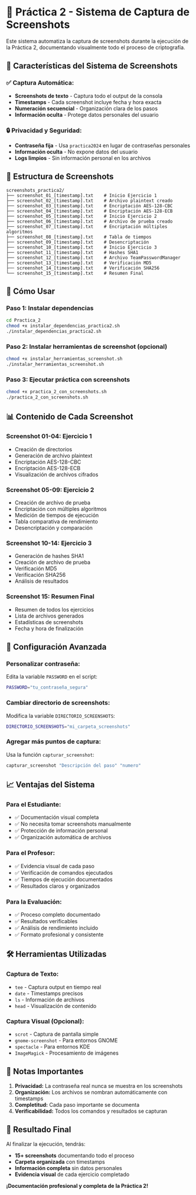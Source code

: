 # 📸 Práctica 2 - Sistema de Captura de Screenshots

Este sistema automatiza la captura de screenshots durante la ejecución de la Práctica 2, documentando visualmente todo el proceso de criptografía.

## 🎯 Características del Sistema de Screenshots

### ✅ **Captura Automática:**
- **Screenshots de texto** - Captura todo el output de la consola
- **Timestamps** - Cada screenshot incluye fecha y hora exacta
- **Numeración secuencial** - Organización clara de los pasos
- **Información oculta** - Protege datos personales del usuario

### 🔒 **Privacidad y Seguridad:**
- **Contraseña fija** - Usa `practica2024` en lugar de contraseñas personales
- **Información oculta** - No expone datos del usuario
- **Logs limpios** - Sin información personal en los archivos

## 📁 Estructura de Screenshots

```
screenshots_practica2/
├── screenshot_01_[timestamp].txt    # Inicio Ejercicio 1
├── screenshot_02_[timestamp].txt    # Archivo plaintext creado
├── screenshot_03_[timestamp].txt    # Encriptación AES-128-CBC
├── screenshot_04_[timestamp].txt    # Encriptación AES-128-ECB
├── screenshot_05_[timestamp].txt    # Inicio Ejercicio 2
├── screenshot_06_[timestamp].txt    # Archivo de prueba creado
├── screenshot_07_[timestamp].txt    # Encriptación múltiples algoritmos
├── screenshot_08_[timestamp].txt    # Tabla de tiempos
├── screenshot_09_[timestamp].txt    # Desencriptación
├── screenshot_10_[timestamp].txt    # Inicio Ejercicio 3
├── screenshot_11_[timestamp].txt    # Hashes SHA1
├── screenshot_12_[timestamp].txt    # Archivo TeamPasswordManager
├── screenshot_13_[timestamp].txt    # Verificación MD5
├── screenshot_14_[timestamp].txt    # Verificación SHA256
└── screenshot_15_[timestamp].txt    # Resumen Final
```

## 🚀 Cómo Usar

### **Paso 1: Instalar dependencias**
```bash
cd Practica_2
chmod +x instalar_dependencias_practica2.sh
./instalar_dependencias_practica2.sh
```

### **Paso 2: Instalar herramientas de screenshot (opcional)**
```bash
chmod +x instalar_herramientas_screenshot.sh
./instalar_herramientas_screenshot.sh
```

### **Paso 3: Ejecutar práctica con screenshots**
```bash
chmod +x practica_2_con_screenshots.sh
./practica_2_con_screenshots.sh
```

## 📊 Contenido de Cada Screenshot

### **Screenshot 01-04: Ejercicio 1**
- Creación de directorios
- Generación de archivo plaintext
- Encriptación AES-128-CBC
- Encriptación AES-128-ECB
- Visualización de archivos cifrados

### **Screenshot 05-09: Ejercicio 2**
- Creación de archivo de prueba
- Encriptación con múltiples algoritmos
- Medición de tiempos de ejecución
- Tabla comparativa de rendimiento
- Desencriptación y comparación

### **Screenshot 10-14: Ejercicio 3**
- Generación de hashes SHA1
- Creación de archivo de prueba
- Verificación MD5
- Verificación SHA256
- Análisis de resultados

### **Screenshot 15: Resumen Final**
- Resumen de todos los ejercicios
- Lista de archivos generados
- Estadísticas de screenshots
- Fecha y hora de finalización

## 🔧 Configuración Avanzada

### **Personalizar contraseña:**
Edita la variable `PASSWORD` en el script:
```bash
PASSWORD="tu_contraseña_segura"
```

### **Cambiar directorio de screenshots:**
Modifica la variable `DIRECTORIO_SCREENSHOTS`:
```bash
DIRECTORIO_SCREENSHOTS="mi_carpeta_screenshots"
```

### **Agregar más puntos de captura:**
Usa la función `capturar_screenshot`:
```bash
capturar_screenshot "Descripción del paso" "numero"
```

## 📈 Ventajas del Sistema

### **Para el Estudiante:**
- ✅ Documentación visual completa
- ✅ No necesita tomar screenshots manualmente
- ✅ Protección de información personal
- ✅ Organización automática de archivos

### **Para el Profesor:**
- ✅ Evidencia visual de cada paso
- ✅ Verificación de comandos ejecutados
- ✅ Tiempos de ejecución documentados
- ✅ Resultados claros y organizados

### **Para la Evaluación:**
- ✅ Proceso completo documentado
- ✅ Resultados verificables
- ✅ Análisis de rendimiento incluido
- ✅ Formato profesional y consistente

## 🛠️ Herramientas Utilizadas

### **Captura de Texto:**
- `tee` - Captura output en tiempo real
- `date` - Timestamps precisos
- `ls` - Información de archivos
- `head` - Visualización de contenido

### **Captura Visual (Opcional):**
- `scrot` - Captura de pantalla simple
- `gnome-screenshot` - Para entornos GNOME
- `spectacle` - Para entornos KDE
- `ImageMagick` - Procesamiento de imágenes

## 📝 Notas Importantes

1. **Privacidad:** La contraseña real nunca se muestra en los screenshots
2. **Organización:** Los archivos se nombran automáticamente con timestamps
3. **Completitud:** Cada paso importante se documenta
4. **Verificabilidad:** Todos los comandos y resultados se capturan

## 🎉 Resultado Final

Al finalizar la ejecución, tendrás:
- **15+ screenshots** documentando todo el proceso
- **Carpeta organizada** con timestamps
- **Información completa** sin datos personales
- **Evidencia visual** de cada ejercicio completado

**¡Documentación profesional y completa de la Práctica 2!** 